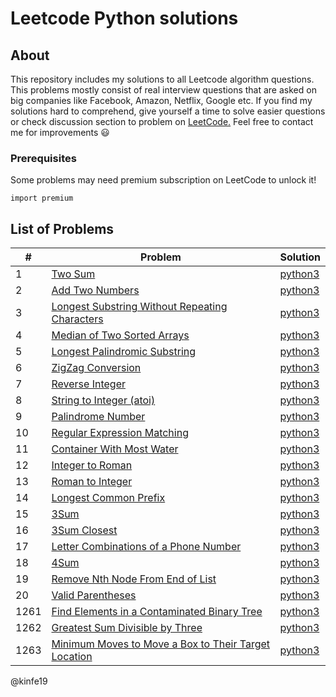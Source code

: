 # Leetcode Python solutions

## About

This repository includes my solutions to all Leetcode algorithm questions. This problems mostly consist of real interview questions that are asked on big companies like Facebook, Amazon, Netflix, Google etc. If you find my solutions hard to comprehend, give yourself a time to solve easier questions or check discussion section to problem on [LeetCode.](https://leetcode.com/) Feel free to contact me for improvements :smiley:

### Prerequisites

Some problems may need premium subscription on LeetCode to unlock it!

```
import premium
```

## List of Problems

| #    | Problem                                                                                                                                                         | Solution                                                                               |
| ---- | --------------------------------------------------------------------------------------------------------------------------------------------------------------- | -------------------------------------------------------------------------------------- |
| 1    | [Two Sum](https://leetcode.com/problems/two-sum/)                                                                                                               | [python3](https://github.com/cnkyrpsgl/leetcode/blob/master/solutions/1.py)            |
| 2    | [Add Two Numbers](https://leetcode.com/problems/add-two-numbers)                                                                                                | [python3](https://github.com/cnkyrpsgl/leetcode/blob/master/solutions/python3/2.py)    |
| 3    | [Longest Substring Without Repeating Characters](https://leetcode.com/problems/longest-substring-without-repeating-characters)                                  | [python3](https://github.com/cnkyrpsgl/leetcode/blob/master/solutions/python3/3.py)    |
| 4    | [Median of Two Sorted Arrays](https://leetcode.com/problems/median-of-two-sorted-arrays)                                                                        | [python3](https://github.com/cnkyrpsgl/leetcode/blob/master/solutions/python3/4.py)    |
| 5    | [Longest Palindromic Substring](https://leetcode.com/problems/longest-palindromic-substring)                                                                    | [python3](https://github.com/cnkyrpsgl/leetcode/blob/master/solutions/python3/5.py)    |
| 6    | [ZigZag Conversion](https://leetcode.com/problems/zigzag-conversion)                                                                                            | [python3](https://github.com/cnkyrpsgl/leetcode/blob/master/solutions/python3/6.py)    |
| 7    | [Reverse Integer](https://leetcode.com/problems/reverse-integer)                                                                                                | [python3](https://github.com/cnkyrpsgl/leetcode/blob/master/solutions/python3/7.py)    |
| 8    | [String to Integer (atoi)](https://leetcode.com/problems/string-to-integer-atoi)                                                                                | [python3](https://github.com/cnkyrpsgl/leetcode/blob/master/solutions/python3/8.py)    |
| 9    | [Palindrome Number](https://leetcode.com/problems/palindrome-number)                                                                                            | [python3](https://github.com/cnkyrpsgl/leetcode/blob/master/solutions/python3/9.py)    |
| 10   | [Regular Expression Matching](https://leetcode.com/problems/regular-expression-matching)                                                                        | [python3](https://github.com/cnkyrpsgl/leetcode/blob/master/solutions/python3/10.py)   |
| 11   | [Container With Most Water](https://leetcode.com/problems/container-with-most-water)                                                                            | [python3](https://github.com/cnkyrpsgl/leetcode/blob/master/solutions/python3/11.py)   |
| 12   | [Integer to Roman](https://leetcode.com/problems/integer-to-roman)                                                                                              | [python3](https://github.com/cnkyrpsgl/leetcode/blob/master/solutions/python3/12.py)   |
| 13   | [Roman to Integer](https://leetcode.com/problems/roman-to-integer)                                                                                              | [python3](https://github.com/cnkyrpsgl/leetcode/blob/master/solutions/python3/13.py)   |
| 14   | [Longest Common Prefix](https://leetcode.com/problems/longest-common-prefix)                                                                                    | [python3](https://github.com/cnkyrpsgl/leetcode/blob/master/solutions/python3/14.py)   |
| 15   | [3Sum](https://leetcode.com/problems/3sum)                                                                                                                      | [python3](https://github.com/cnkyrpsgl/leetcode/blob/master/solutions/python3/15.py)   |
| 16   | [3Sum Closest](https://leetcode.com/problems/3sum-closest)                                                                                                      | [python3](https://github.com/cnkyrpsgl/leetcode/blob/master/solutions/python3/16.py)   |
| 17   | [Letter Combinations of a Phone Number](https://leetcode.com/problems/letter-combinations-of-a-phone-number)                                                    | [python3](https://github.com/cnkyrpsgl/leetcode/blob/master/solutions/python3/17.py)   |
| 18   | [4Sum](https://leetcode.com/problems/4sum)                                                                                                                      | [python3](https://github.com/cnkyrpsgl/leetcode/blob/master/solutions/python3/18.py)   |
| 19   | [Remove Nth Node From End of List](https://leetcode.com/problems/remove-nth-node-from-end-of-list)                                                              | [python3](https://github.com/cnkyrpsgl/leetcode/blob/master/solutions/python3/19.py)   |
| 20   | [Valid Parentheses](https://leetcode.com/problems/valid-parentheses)                                                                                            | [python3](https://github.com/cnkyrpsgl/leetcode/blob/master/solutions/python3/20.py)   |
| 1261 | [Find Elements in a Contaminated Binary Tree](https://leetcode.com/problems/find-elements-in-a-contaminated-binary-tree/)                                       | [python3](https://github.com/cnkyrpsgl/leetcode/blob/master/solutions/python3/1261.py) |
| 1262 | [Greatest Sum Divisible by Three](https://leetcode.com/problems/greatest-sum-divisible-by-three)                                                                | [python3](https://github.com/cnkyrpsgl/leetcode/blob/master/solutions/python3/1262.py) |
| 1263 | [Minimum Moves to Move a Box to Their Target Location](https://leetcode.com/problems/minimum-moves-to-move-a-box-to-their-target-location/)                     | [python3](https://github.com/cnkyrpsgl/leetcode/blob/master/solutions/python3/1263.py) |


@kinfe19
